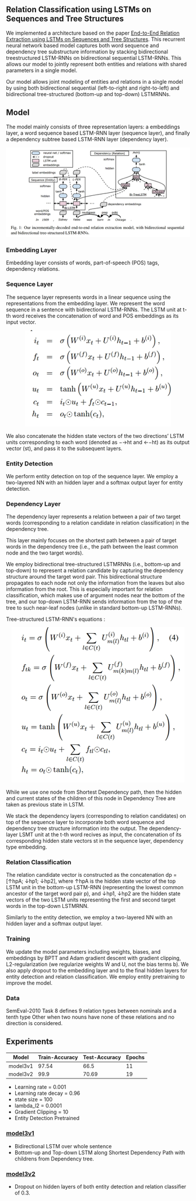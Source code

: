 ## Relation Classification using LSTMs on Sequences and Tree Structures

We implemented a architecture based on the paper [End-to-End Relation Extraction using LSTMs
on Sequences and Tree Structures](http://www.aclweb.org/anthology/P/P16/P16-1105.pdf). This recurrent neural network based model captures both word sequence and dependency tree substructure information by stacking bidirectional treestructured LSTM-RNNs on bidirectional sequential LSTM-RNNs. This allows our model to jointly represent both entities and relations with shared parameters in a single model.


Our model allows
joint modeling of entities and relations in a single
model by using both bidirectional sequential
(left-to-right and right-to-left) and bidirectional
tree-structured (bottom-up and top-down) LSTMRNNs.


## Model 
The model mainly consists of three representation layers:
a embeddings layer, a word sequence based LSTM-RNN layer (sequence layer), and finally a dependency subtree based LSTM-RNN layer (dependency layer).

![Relation Classification Network](/img/lstm_tree.jpg)

### Embedding Layer
Embedding layer consists of words, part-of-speech (POS) tags, dependency relations.

### Sequence Layer
The sequence layer represents words in a linear sequence
using the representations from the embedding layer. We represent the word sequence in a sentence with bidirectional LSTM-RNNs. 
The LSTM unit at t-th word receives the concatenation of word and POS embeddings as its input vector. 

<p align="center">
  <img src="/img/lstm_seq.jpg">
</p>

We also concatenate the hidden state vectors of the two directions’ LSTM units corresponding to each word (denoted as −→ht and ←−ht) as its output vector (st), and pass it to the subsequent layers.

### Entity Detection 
We perform entity detection on top of the sequence
layer. We employ a two-layered NN with an hidden layer and a softmax output layer for entity detection.

### Dependency Layer
The dependency layer represents a relation between a pair of two target words (corresponding to a relation candidate in relation classification) in
the dependency tree.

This layer mainly focuses on the shortest path between a pair of target words in the dependency tree (i.e., the path between the least common node and the two target words).

We employ bidirectional tree-structured LSTMRNNs (i.e., bottom-up and top-down) to represent a relation candidate by capturing the dependency
structure around the target word pair. This bidirectional structure propagates to each node not only the information from the leaves but also information from the root. This is especially important for relation classification, which makes use of argument nodes near the bottom of the tree, and our top-down LSTM-RNN sends information from the top of the tree to such near-leaf nodes (unlike in standard bottom-up LSTM-RNNs).

Tree-structured LSTM-RNN's equations :
<p align="center">
  <img src="/img/lstm_tree_eq.jpg">
</p>

While we use one node from Shortest Dependency path, then the hidden and current states of the children of this node in Dependency Tree are taken as previous state in LSTM.

We stack the dependency layers (corresponding to relation candidates) on top of the sequence layer to incorporate both word sequence and dependency tree structure information into the output.
The dependency-layer LSMT unit at the t-th word recives as input, the concatenation of its corresponding hidden state vectors st in the sequence layer, dependency type embedding.

### Relation Classification 
The relation candidate vector is constructed as
the concatenation dp = [↑hpA; ↓hp1; ↓hp2], where ↑hpA is the hidden state vector of the top LSTM unit in the bottom-up LSTM-RNN (representing the lowest common ancestor of the target word pair p), and ↓hp1, ↓hp2 are the hidden state vectors of the two LSTM units representing the first and second target words in the top-down LSTMRNN.

Similarly to the entity detection, we employ a two-layered NN with an hidden layer and a softmax output layer.

### Training

We update the model parameters including weights, biases, and embeddings by BPTT and Adam gradient descent with gradient clipping, L2-regularization
(we regularize weights W and U, not the bias terms b). We also apply dropout to the embedding layer and to the final hidden layers for entity detection and relation classification. We employ entity pretraining to improve the model.

### Data

SemEval-2010 Task 8 defines 9 relation types between nominals and a tenth type Other when two nouns have none of these relations and no direction is considered.
## Experiments

Model | Train-Accuracy | Test-Accuracy| Epochs
--- | --- | ---| ---
model3v1 | 97.54 | 66.5 | 11
model3v2 | 99.9 | 70.69 | 19


* Learning rate = 0.001 
* Learning rate decay = 0.96
* state size = 100
* lambda_l2 = 0.0001
* Gradient Clipping = 10
* Entity Detection Pretrained


### [model3v1](https://github.com/Sshanu/Relation-Classification/blob/master/LSTM%20Seq%20and%20Tree/model3v1.ipynb)
* Bidirectional LSTM over whole sentence
* Bottom-up and Top-down LSTM along Shortest Dependency Path with childrens from Dependency tree.

### [model3v2](https://github.com/Sshanu/Relation-Classification/blob/master/LSTM%20Seq%20and%20Tree/model3v2.ipynb)
* Dropout on hidden layers of both entity detection and relation classifier of 0.3.
